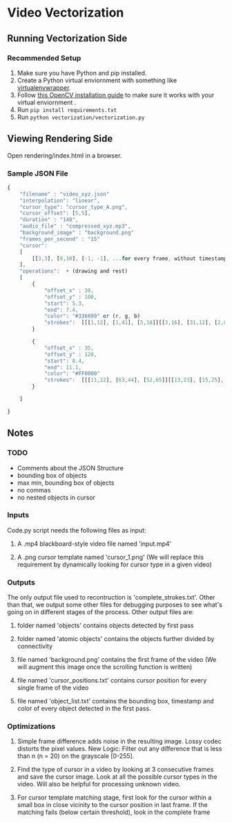 # Video Vectorization

## Running Vectorization Side
### Recommended Setup
1. Make sure you have Python and pip installed.
2. Create a Python virtual enviornment with something like [virtualenvwrapper](https://virtualenvwrapper.readthedocs.io/en/latest/).
3. Follow [this OpenCV installation guide](https://medium.com/@manuganji/installation-of-opencv-numpy-scipy-inside-a-virtualenv-bf4d82220313#.m6i6da6er) to make sure it works with your virtual enviornment .
3. Run `pip install requirements.txt`
4. Run `python vectorization/vectorization.py`

## Viewing Rendering Side
Open rendering/index.html in a browser.

### Sample JSON File

```javascript
{
    "filename" : "video_xyz.json"
    "interpolation": "linear",
    "cursor_type": "cursor_type_A.png",
    "cursor_offset": [5,5],
    "duration" : "140",
    "audio_file" : "compressed_xyz.mp3",
    "background_image" : "background.png"
    "frames_per_second" : "15"
    "cursor":
    [
        [[3,3], [8,10], [-1, -1], ...for every frame, without timestamps
    ],
    "operations":  + (drawing and rest)
    [
        {
            "offset_x" : 30,
            "offset_y" : 100,
            "start": 5.3,
            "end": 7.4,
            "color": "#336699" or (r, g, b)
            "strokes":  [[[1,12], [1,41], [5,18]][[3,16], [31,12], [2,8]][[7,112], [151,6], [1,11]] ...]
        }

        {
            "offset_x" : 35,
            "offset_y" : 120,
            "start": 8.4,
            "end": 11.1,
            "color": "#FF0000"
            "strokes":  [[[11,22], [63,44], [52,65]][[13,23], [15,25], [1,18]] ...]
        }

    ]

}
```

## Notes
### TODO
* Comments about the JSON Structure
* bounding box of objects
* max min, bounding box of objects
* no commas
* no nested objects in cursor

### Inputs
Code.py script needs the following files as input: 

1. A .mp4 blackboard-style video file named 'input.mp4'

2. A .png cursor template named 'cursor_1.png' (We will replace this requirement by dynamically looking for cursor type in a given video)

### Outputs
The only output file used to recontruction is 'complete_strokes.txt'. Other than that, we output some other files for debugging purposes to see what's going on in different stages of the process. 
Other output files are:

1. folder named 'objects' contains objects detected by first pass

2. folder named 'atomic objects' contains the objects further divided by connectivity

3. file named 'background.png' contains the first frame of the video (We will augment this image once the scrolling function is written)

4. file named 'cursor_positions.txt' contains cursor position for every single frame of the video

5. file named 'object_list.txt' contains the bounding box, timestamp and color of every object detected in the first pass.

### Optimizations
1. Simple frame difference adds noise in the resulting image. Lossy codec distorts the pixel values. New Logic: Filter out any difference that is less than n (n = 20) on the grayscale [0-255].

2. Find the type of cursor in a video by looking at 3 consecutive frames and save the cursor image. Look at all the possible cursor types in the video. Will also be helpful for processing unknown video.

3. For cursor template matching stage, first look for the cursor within a small box in close vicinity to the cursor position in last frame. If the matching fails (below certain threshold), look in the complete frame
